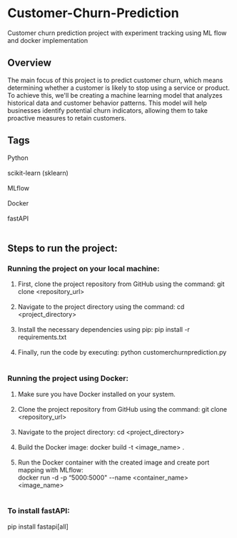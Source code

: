 # Customer-Churn-Prediction
Customer churn prediction project with experiment tracking using ML flow and docker implementation

## Overview
The main focus of this project is to predict customer churn, which means determining whether a customer is likely to stop using a service or product. To achieve this, we'll be creating a machine learning model that analyzes historical data and customer behavior patterns. This model will help businesses identify potential churn indicators, allowing them to take proactive measures to retain customers.

## Tags
Python <br><br>
scikit-learn (sklearn) <br><br>
MLflow <br><br>
Docker <br><br>
fastAPI <br><br>

## Steps to run the project:

### Running the project on your local machine:

1. First, clone the project repository from GitHub using the command: git clone <repository_url> <br><br>
2. Navigate to the project directory using the command: cd <project_directory> <br><br>
3. Install the necessary dependencies using pip: pip install -r requirements.txt <br><br>
4. Finally, run the code by executing: python customerchurnprediction.py <br><br>

### Running the project using Docker:

1. Make sure you have Docker installed on your system. <br><br>
2. Clone the project repository from GitHub using the command: git clone <repository_url> <br><br>
3. Navigate to the project directory: cd <project_directory> <br><br>
4. Build the Docker image: docker build -t <image_name> . <br><br>
5. Run the Docker container with the created image and create port mapping with MLflow: <br>
   docker run -d -p “5000:5000" --name <container_name> <image_name> <br><br>

### To install fastAPI:

  pip install fastapi[all]
